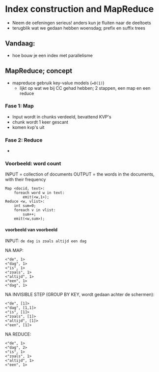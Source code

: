 # Index construction and MapReduce
- Neem de oefeningen serieus! anders kun je fluiten naar de deeltoets
- terugblik wat we gedaan hebben woensdag; prefix en suffix trees

## Vandaag:
- hoe bouw je een index met parallelisme

## MapReduce; concept
- mapreduce gebruik key-value models (`=O(1)`)
    - lijkt op wat we bij CC gehad hebben; 2 stappen, een map en een reduce

### Fase 1: Map
- Input wordt in chunks verdeeld, bevattend KVP's
- chunk wordt 1 keer gescant
- komen kvp's uit
### Fase 2: Reduce
- 


### Voorbeeld: word count
INPUT = collection of documents
OUTPUT = the words in the documents, with their frequency
```
Map <docid, text>:
    foreach word w in text:
        emit(<w,1>);
Reduce <w, vlist>:
    int sum=0;
    foreach v in vlist:
        sum++;
    emit(<w,sum>);
```

#### voorbeeld van voorbeeld
INPUT: `de dag is zoals altijd een dag`

NA MAP: 
```
<"de", 1>
<"dag", 1>
<"is", 1>
<"zoals", 1>
<"altijd", 1>
<"een", 1>
<"dag", 1>
```
NA INVISIBLE STEP (GROUP BY KEY, wordt gedaan achter de schermen):
```
<"de", [1]>
<"dag", [1,1]>
<"is", [1]>
<"zoals", [1]>
<"altijd", [1]>
<"een", [1]>
```
NA REDUCE:
```
<"de", 1>
<"dag", 2>
<"is", 1>
<"zoals", 1>
<"altijd", 1>
<"een", 1>
```
